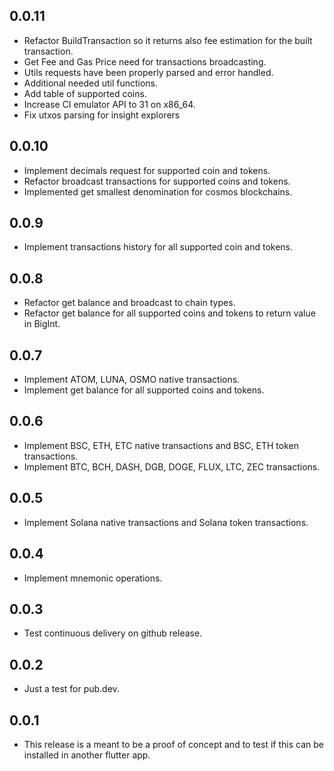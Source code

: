 ## 0.0.11
* Refactor BuildTransaction so it returns also fee estimation for the built transaction.
* Get Fee and Gas Price need for transactions broadcasting.
* Utils requests have been properly parsed and error handled.
* Additional needed util functions.
* Add table of supported coins.
* Increase CI emulator API to 31 on x86_64.
* Fix utxos parsing for insight explorers
## 0.0.10
* Implement decimals request for supported coin and tokens.
* Refactor broadcast transactions for supported coins and tokens.
* Implemented get smallest denomination for cosmos blockchains.
## 0.0.9
* Implement transactions history for all supported coin and tokens.
## 0.0.8
* Refactor get balance and broadcast to chain types.
* Refactor get balance for all supported coins and tokens to return value in
  BigInt.
## 0.0.7
* Implement ATOM, LUNA, OSMO native transactions.
* Implement get balance for all supported coins and tokens.
## 0.0.6
* Implement BSC, ETH, ETC native transactions and BSC, ETH token transactions.
* Implement BTC, BCH, DASH, DGB, DOGE, FLUX, LTC, ZEC transactions.
## 0.0.5
* Implement Solana native transactions and Solana token transactions.
## 0.0.4
* Implement mnemonic operations.
## 0.0.3
* Test continuous delivery on github release.
## 0.0.2
* Just a test for pub.dev.
## 0.0.1
* This release is a meant to be a proof of concept and to test if this can be
  installed in another flutter app.
